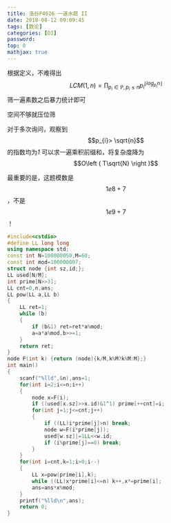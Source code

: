 ```yaml
---
title: 洛谷P4626 一道水题 II
date: 2018-08-12 09:09:45
tags: [数论]
categories: [OI]
password:
top: 0
mathjax: true
---
```

根据定义，不难得出
$$
LCM\left ( 1,n \right )=\prod _{p_{i}\in \mathbb{P},p_{i}\leq n}p_{i}^{\left \lfloor log_{p_{i}}n \right \rfloor}
$$
筛一遍素数之后暴力统计即可

空间不够就压位筛

对于多次询问，观察到$$p_{i}> \sqrt{n}$$的指数均为*1*
可以求一遍乘积前缀和，将复杂度降为$$O\left ( T\sqrt{N} \right )$$

最重要的是，这题模数是$$1e8+7$$，不是$$1e9+7$$！
<!--more-->
```c++
#include<cstdio>
#define LL long long
using namespace std;
const int N=100000050,M=60;
const int mod=100000007;
struct node {int sz,id;};
LL used[N/M];
int prime[N>>3];
LL cnt=0,n,ans;
LL pow(LL a,LL b)
{
    LL ret=1;
    while (b)
    {
        if (b&1) ret=ret*a%mod;
        a=a*a%mod,b>>=1;
    }
    return ret;
}
node F(int k) {return (node){k/M,k%M?k%M:M};}
int main()
{
    scanf("%lld",&n),ans=1;
    for(int i=2;i<=n;i++)
    {
        node x=F(i);
        if ((used[x.sz]>>x.id)&1^1) prime[++cnt]=i;
        for(int j=1;j<=cnt;j++)
        {
            if ((LL)i*prime[j]>n) break;
            node w=F(i*prime[j]);
            used[w.sz]|=1LL<<w.id;
            if (i%prime[j]==0) break;
        }
    }
    for(int i=cnt,k=1;i>0;i--)
    {
        LL x=pow(prime[i],k);
        while ((LL)x*prime[i]<=n) k++,x*=prime[i];
        ans=ans*x%mod;
    }
    printf("%lld\n",ans);  
    return 0;
}
```

